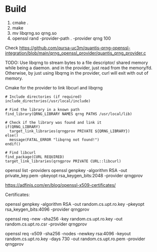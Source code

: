 # Build

1. cmake .
2. make
3. mv libqrng.so qrng.so
4. openssl rand -provider-path . -provider qrng 100 


Check
https://github.com/qursa-uc3m/quantis-qrng-openssl-integration/blob/main/qrng_openssl_provider/quantis_qrng_provider.c


TODO: Use libqrng to stream bytes to a file descriptor/ shared memory while being a daemon. and in the provider, just read from the memory/fd.
Otherwise, by just using libqrng in the provider, curl will exit with out of memory.


Cmake for the provider to link libcurl and libqrng

```
# Include directories (if required)
include_directories(/usr/local/include)

# Find the library in a known path
find_library(QRNG_LIBRARY NAMES qrng PATHS /usr/local/lib)

# Check if the library was found and link it
if(QRNG_LIBRARY)
  target_link_libraries(qrngprov PRIVATE ${QRNG_LIBRARY})
else()
  message(FATAL_ERROR "libqrng not found!")
endif()

# Find libcurl
find_package(CURL REQUIRED)
target_link_libraries(qrngprov PRIVATE CURL::libcurl)

```


openssl list -providers
openssl genpkey -algorithm RSA -out private_key.pem -pkeyopt rsa_keygen_bits:2048 -provider qrngprov

https://adfinis.com/en/blog/openssl-x509-certificates/

Certificates:

openssl genpkey -algorithm RSA -out random.cs.upt.ro.key -pkeyopt rsa_keygen_bits:4096 -provider qrngprov

openssl req -new -sha256 -key random.cs.upt.ro.key -out random.cs.upt.ro.csr -provider qrngprov


openssl req -x509 -sha256 -nodes -newkey rsa:4096 -keyout random.cs.upt.ro.key -days 730 -out random.cs.upt.ro.pem -provider qrngprov
